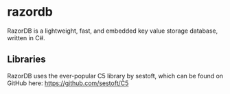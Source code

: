 razordb
=======

RazorDB is a lightweight, fast, and embedded key value storage database, written in C#.

Libraries
--------------
RazorDB uses the ever-popular C5 library by sestoft, which can be found on GitHub here: https://github.com/sestoft/C5
